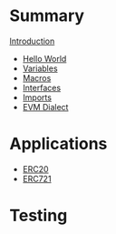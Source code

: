 # Summary

[Introduction](./introduction.md)

- [Hello World](./hello_world.md)
- [Variables]()
- [Macros](./macros.md)
- [Interfaces](./interfaces.md)
- [Imports]()
- [EVM Dialect]()

# Applications

- [ERC20](./ERC20.md)
- [ERC721](./ERC721.md)

# Testing
